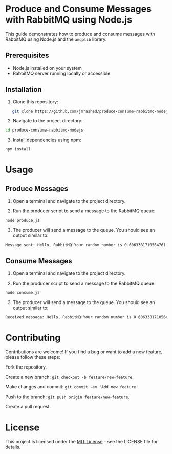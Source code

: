 # Produce and Consume Messages with RabbitMQ using Node.js

This guide demonstrates how to produce and consume messages with RabbitMQ using Node.js and the `amqplib` library.

## Prerequisites

- Node.js installed on your system
- RabbitMQ server running locally or accessible

## Installation

1. Clone this repository:

```sh
   git clone https://github.com/jmrashed/produce-consume-rabbitmq-nodejs.git
```

2. Navigate to the project directory:

```bash
cd produce-consume-rabbitmq-nodejs
```

3. Install dependencies using npm:

```bash
npm install
```

# Usage

## Produce Messages

1. Open a terminal and navigate to the project directory.

2. Run the producer script to send a message to the RabbitMQ queue:

```bash
node produce.js
```

3. The producer will send a message to the queue. You should see an output similar to:

```bash
Message sent: Hello, RabbitMQ!Your random number is 0.6063381710564761
```



## Consume Messages

1. Open a terminal and navigate to the project directory.

2. Run the producer script to send a message to the RabbitMQ queue:

```bash
node consume.js
```

3. The producer will send a message to the queue. You should see an output similar to:

```bash
Received message: Hello, RabbitMQ!Your random number is 0.6063381710564761
```


# Contributing
Contributions are welcome! If you find a bug or want to add a new feature, please follow these steps:

Fork the repository.

Create a new branch: `git checkout -b feature/new-feature`.

Make changes and commit: `git commit -am 'Add new feature'`.

Push to the branch: `git push origin feature/new-feature`.

Create a pull request.


# License
This project is licensed under the [MIT License](MIT.md) - see the LICENSE file for details.
